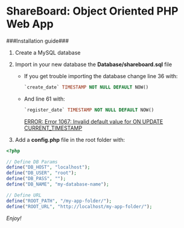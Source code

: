 # ShareBoard: Object Oriented PHP Web App

###Installation guide###

1. Create a MySQL database

2. Import in your new database the **Database/shareboard.sql** file

   * If you get trouble importing the database change line 36 with:

     ```sql
     `create_date` TIMESTAMP NOT NULL DEFAULT NOW()
     ```

   * And line 61 with:

     ```sql
     `register_date` TIMESTAMP NOT NULL DEFAULT NOW()
     ```

     [ERROR: Error 1067: Invalid default value for ON UPDATE CURRENT_TIMESTAMP](http://stackoverflow.com/questions/23312144/error-error-1067-invalid-default-value-for-on-update-current-timestamp)

3. Add a **config.php** file in the root folder with:

```php
<?php

// Define DB Params
define("DB_HOST", "localhost");
define("DB_USER", "root");
define("DB_PASS", "");
define("DB_NAME", "my-database-name");

// Define URL
define("ROOT_PATH", "/my-app-folder/");
define("ROOT_URL", "http://localhost/my-app-folder/");
```

*Enjoy!*
